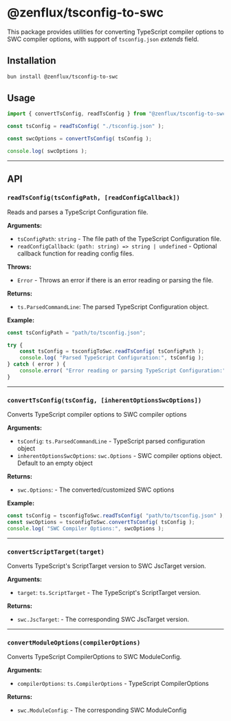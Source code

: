 # @zenflux/tsconfig-to-swc

This package provides utilities for converting TypeScript compiler options to SWC compiler options, with support
of `tsconfig.json` *extends* field.

## Installation

```bash
bun install @zenflux/tsconfig-to-swc
```

## Usage

```typescript
import { convertTsConfig, readTsConfig } from "@zenflux/tsconfig-to-swc";

const tsConfig = readTsConfig( "./tsconfig.json" );

const swcOptions = convertTsConfig( tsConfig );

console.log( swcOptions );
```

---

## API

### `readTsConfig(tsConfigPath, [readConfigCallback])`

Reads and parses a TypeScript Configuration file.

**Arguments:**

* `tsConfigPath`: `string` - The file path of the TypeScript Configuration file.
* `readConfigCallback`: `(path: string) => string | undefined` - Optional callback function for reading config files.

**Throws:**

* `Error` - Throws an error if there is an error reading or parsing the file.

**Returns:**

* `ts.ParsedCommandLine`: The parsed TypeScript Configuration object.

**Example:**
```typescript
const tsConfigPath = "path/to/tsconfig.json";

try {
    const tsConfig = tsconfigToSwc.readTsConfig( tsConfigPath );
    console.log( "Parsed TypeScript Configuration:", tsConfig );
} catch ( error ) {
    console.error( "Error reading or parsing TypeScript Configuration:", error.message );
}

```

---

### `convertTsConfig(tsConfig, [inherentOptionsSwcOptions])`

Converts TypeScript compiler options to SWC compiler options

**Arguments:**

* `tsConfig`: `ts.ParsedCommandLine` - TypeScript parsed configuration object
* `inherentOptionsSwcOptions`: `swc.Options` - SWC compiler options object. Default to an empty object

**Returns:**
* `swc.Options`: - The converted/customized SWC options

**Example:**
```typescript
const tsConfig = tsconfigToSwc.readTsConfig( "path/to/tsconfig.json" );
const swcOptions = tsconfigToSwc.convertTsConfig( tsConfig );
console.log( "SWC Compiler Options:", swcOptions );
```

---

### `convertScriptTarget(target)`

Converts TypeScript's ScriptTarget version to SWC JscTarget version.

**Arguments:**

* `target`: `ts.ScriptTarget` - The TypeScript's ScriptTarget version.

**Returns:**

* `swc.JscTarget`: - The corresponding SWC JscTarget version.

---

### `convertModuleOptions(compilerOptions)`

Converts TypeScript CompilerOptions to SWC ModuleConfig.

**Arguments:**

* `compilerOptions`: `ts.CompilerOptions` - TypeScript CompilerOptions

**Returns:**

* `swc.ModuleConfig`: - The corresponding SWC ModuleConfig

